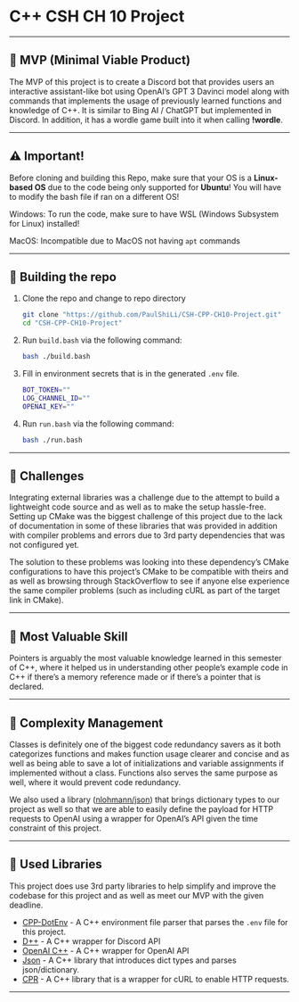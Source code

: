 # C++ CSH CH 10 Project

---

## 🎯 MVP (Minimal Viable Product)

The MVP of this project is to create a Discord bot that provides users an interactive assistant-like bot using OpenAI’s GPT 3 Davinci model along with commands that implements the usage of previously learned functions and knowledge of C++. It is similar to Bing AI / ChatGPT but implemented in Discord. In addition, it has a wordle game built into it when calling **!wordle**.

---

## ⚠️ Important!

Before cloning and building this Repo, make sure that your OS is a **Linux-based OS** due to the code being only supported for **Ubuntu**! You will have to modify the bash file if ran on a different OS!

Windows:
To run the code, make sure to have WSL (Windows Subsystem for Linux) installed!

MacOS:
Incompatible due to MacOS not having `apt` commands

---

## 🔨 ******************Building the repo******************

1. Clone the repo and change to repo directory
    
    ```bash
    git clone "https://github.com/PaulShiLi/CSH-CPP-CH10-Project.git"
    cd "CSH-CPP-CH10-Project"
    ```
    
2. Run `build.bash` via the following command:
    
    ```bash
    bash ./build.bash
    ```
    
3. Fill in environment secrets that is in the generated `.env` file.
    
    ```bash
    BOT_TOKEN=""
    LOG_CHANNEL_ID=""
    OPENAI_KEY=""
    ```
    
4. Run `run.bash` via the following command:
    
    ```bash
    bash ./run.bash
    ```
    

---

## 💪 Challenges

Integrating external libraries was a challenge due to the attempt to build a lightweight code source and as well as to make the setup hassle-free. Setting up CMake was the biggest challenge of this project due to the lack of documentation in some of these libraries that was provided in addition with compiler problems and errors due to 3rd party dependencies that was not configured yet.

The solution to these problems was looking into these dependency’s CMake configurations to have this project’s CMake to be compatible with theirs and as well as browsing through StackOverflow to see if anyone else experience the same compiler problems (such as including cURL as part of the target link in CMake).

---

## 🤑 Most Valuable Skill

Pointers is arguably the most valuable knowledge learned in this semester of C++, where it helped us in understanding other people’s example code in C++ if there’s a memory reference made or if there’s a pointer that is declared.

---

## 📂 Complexity Management

Classes is definitely one of the biggest code redundancy savers as it both categorizes functions and makes function usage clearer and concise and as well as being able to save a lot of initializations and variable assignments if implemented without a class. Functions also serves the same purpose as well, where it would prevent code redundancy.

We also used a library ([nlohmann/json](https://github.com/nlohmann/json)) that brings dictionary types to our project as well so that we are able to easily define the payload for HTTP requests to OpenAI using a wrapper for OpenAI’s API given the time constraint of this project. 

---

## 📕 Used Libraries

This project does use 3rd party libraries to help simplify and improve the codebase for this project and as well as meet our MVP with the given deadline.

- [CPP-DotEnv](https://github.com/adeharo9/cpp-dotenv) - A C++ environment file parser that parses the `.env` file for this project.
- [D++](https://github.com/brainboxdotcc/DPP) - A C++ wrapper for Discord API
- [OpenAI C++](https://github.com/olrea/openai-cpp) - A C++ wrapper for OpenAI API
- [Json](https://github.com/nlohmann/json) - A C++ library that introduces dict types and parses json/dictionary.
- [CPR](https://github.com/libcpr/cpr) - A C++ library that is a wrapper for cURL to enable HTTP requests.

---